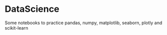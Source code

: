 # DataScience

Some notebooks to practice pandas, numpy, matplotlib, seaborn, plotly and scikit-learn
